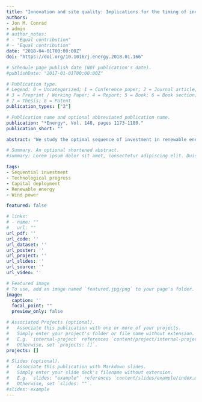 ```yaml
---
title: "Innovation and site quality: Implications for the timing of investments in renewable energy"
authors:
- Jon M. Conrad
- admin
# author_notes:
# - "Equal contribution"
# - "Equal contribution"
date: "2018-04-01T00:00:00Z"
doi: "https://doi.org/10.1016/j.energy.2018.01.166"

# Schedule page publish date (NOT publication's date).
#publishDate: "2017-01-01T00:00:00Z"

# Publication type.
# Legend: 0 = Uncategorized; 1 = Conference paper; 2 = Journal article;
# 3 = Preprint / Working Paper; 4 = Report; 5 = Book; 6 = Book section;
# 7 = Thesis; 8 = Patent
publication_types: ["2"]

# Publication name and optional abbreviated publication name.
publication: "*Energy*, Vol. 148, pages 1173-1180."
publication_short: ""

abstract: "We study the optimal sequence of investment in renewable energy when technology improves over time and the productivity of deployed capital differs with site quality. Our perspective is that of a price- and technology-taking individual or firm. We begin with a model where the price of output produced with the technology is a known constant and technology improves according to a known differential equation. We specify an optimization problem that allows for the solution of the optimal date of initial investment and the dates for optimal replacement. We then develop models where output price evolves according to geometric Brownian motion and technology evolves deterministically or stochastically, with up-jumps (breakthroughs). The possibility of breakthroughs will further delay initial investment compared to the model where technology evolves deterministically. Our analysis is relevant for the initial investment in renewable energy (wind or solar) and determining when and where to replace capital that is inefficient relative to current technology."

# Summary. An optional shortened abstract.
#summary: Lorem ipsum dolor sit amet, consectetur adipiscing elit. Duis posuere tellus ac convallis placerat. Proin tincidunt magna sed ex sollicitudin condimentum.

tags:
- Sequential investment
- Technological progress
- Capital deployment
- Renewable energy
- Wind power

featured: false

# links:
# - name: ""
#   url: ""
url_pdf: ''
url_code: ''
url_dataset: ''
url_poster: ''
url_project: ''
url_slides: ''
url_source: ''
url_video: ''

# Featured image
# To use, add an image named `featured.jpg/png` to your page's folder. 
image:
  caption: ''
  focal_point: ""
  preview_only: false

# Associated Projects (optional).
#   Associate this publication with one or more of your projects.
#   Simply enter your project's folder or file name without extension.
#   E.g. `internal-project` references `content/project/internal-project/index.md`.
#   Otherwise, set `projects: []`.
projects: []

# Slides (optional).
#   Associate this publication with Markdown slides.
#   Simply enter your slide deck's filename without extension.
#   E.g. `slides: "example"` references `content/slides/example/index.md`.
#   Otherwise, set `slides: ""`.
#slides: example
---
```


